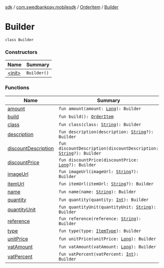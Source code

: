 [sdk](../../../index.md) / [com.swedbankpay.mobilesdk](../../index.md) / [OrderItem](../index.md) / [Builder](./index.md)

# Builder

`class Builder`

### Constructors

| Name | Summary |
|---|---|
| [&lt;init&gt;](-init-.md) | `Builder()` |

### Functions

| Name | Summary |
|---|---|
| [amount](amount.md) | `fun amount(amount: `[`Long`](https://kotlinlang.org/api/latest/jvm/stdlib/kotlin/-long/index.html)`): Builder` |
| [build](build.md) | `fun build(): `[`OrderItem`](../index.md) |
| [class](class.md) | `fun class(class: `[`String`](https://kotlinlang.org/api/latest/jvm/stdlib/kotlin/-string/index.html)`): Builder` |
| [description](description.md) | `fun description(description: `[`String`](https://kotlinlang.org/api/latest/jvm/stdlib/kotlin/-string/index.html)`?): Builder` |
| [discountDescription](discount-description.md) | `fun discountDescription(discountDescription: `[`String`](https://kotlinlang.org/api/latest/jvm/stdlib/kotlin/-string/index.html)`?): Builder` |
| [discountPrice](discount-price.md) | `fun discountPrice(discountPrice: `[`Long`](https://kotlinlang.org/api/latest/jvm/stdlib/kotlin/-long/index.html)`?): Builder` |
| [imageUrl](image-url.md) | `fun imageUrl(imageUrl: `[`String`](https://kotlinlang.org/api/latest/jvm/stdlib/kotlin/-string/index.html)`?): Builder` |
| [itemUrl](item-url.md) | `fun itemUrl(itemUrl: `[`String`](https://kotlinlang.org/api/latest/jvm/stdlib/kotlin/-string/index.html)`?): Builder` |
| [name](name.md) | `fun name(name: `[`String`](https://kotlinlang.org/api/latest/jvm/stdlib/kotlin/-string/index.html)`): Builder` |
| [quantity](quantity.md) | `fun quantity(quantity: `[`Int`](https://kotlinlang.org/api/latest/jvm/stdlib/kotlin/-int/index.html)`): Builder` |
| [quantityUnit](quantity-unit.md) | `fun quantityUnit(quantityUnit: `[`String`](https://kotlinlang.org/api/latest/jvm/stdlib/kotlin/-string/index.html)`): Builder` |
| [reference](reference.md) | `fun reference(reference: `[`String`](https://kotlinlang.org/api/latest/jvm/stdlib/kotlin/-string/index.html)`): Builder` |
| [type](type.md) | `fun type(type: `[`ItemType`](../../-item-type/index.md)`): Builder` |
| [unitPrice](unit-price.md) | `fun unitPrice(unitPrice: `[`Long`](https://kotlinlang.org/api/latest/jvm/stdlib/kotlin/-long/index.html)`): Builder` |
| [vatAmount](vat-amount.md) | `fun vatAmount(vatAmount: `[`Long`](https://kotlinlang.org/api/latest/jvm/stdlib/kotlin/-long/index.html)`): Builder` |
| [vatPercent](vat-percent.md) | `fun vatPercent(vatPercent: `[`Int`](https://kotlinlang.org/api/latest/jvm/stdlib/kotlin/-int/index.html)`): Builder` |
